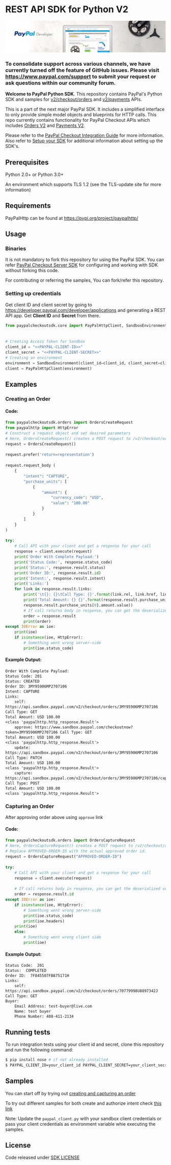 # REST API SDK for Python V2

![Home Image](homepage.jpg)

### To consolidate support across various channels, we have currently turned off the feature of GitHub issues. Please visit https://www.paypal.com/support to submit your request or ask questions within our community forum.

__Welcome to PayPal Python SDK__. This repository contains PayPal's Python SDK and samples for [v2/checkout/orders](https://developer.paypal.com/docs/api/orders/v2/) and [v2/payments](https://developer.paypal.com/docs/api/payments/v2/) APIs.

This is a part of the next major PayPal SDK. It includes a simplified interface to only provide simple model objects and blueprints for HTTP calls. This repo currently contains functionality for PayPal Checkout APIs which includes [Orders V2](https://developer.paypal.com/docs/api/orders/v2/) and [Payments V2](https://developer.paypal.com/docs/api/payments/v2/).

Please refer to the [PayPal Checkout Integration Guide](https://developer.paypal.com/docs/checkout/) for more information. Also refer to [Setup your SDK](https://developer.paypal.com/docs/checkout/reference/server-integration/setup-sdk/) for additional information about setting up the SDK's. 


## Prerequisites

Python 2.0+ or Python 3.0+

An environment which supports TLS 1.2 (see the TLS-update site for more information)

## Requirements

PayPalHttp can be found at https://pypi.org/project/paypalhttp/

## Usage

### Binaries

It is not mandatory to fork this repository for using the PayPal SDK. You can refer [PayPal Checkout Server SDK](https://developer.paypal.com/docs/checkout/reference/server-integration) for configuring and working with SDK without forking this code.

For contributing or referring the samples, You can fork/refer this repository. 

### Setting up credentials
Get client ID and client secret by going to https://developer.paypal.com/developer/applications and generating a REST API app. Get <b>Client ID</b> and <b>Secret</b> from there.

```python
from paypalcheckoutsdk.core import PayPalHttpClient, SandboxEnvironment


# Creating Access Token for Sandbox
client_id = "<<PAYPAL-CLIENT-ID>>"
client_secret = "<<PAYPAL-CLIENT-SECRET>>"
# Creating an environment
environment = SandboxEnvironment(client_id=client_id, client_secret=client_secret)
client = PayPalHttpClient(environment)
```

## Examples

### Creating an Order

#### Code:
```python
from paypalcheckoutsdk.orders import OrdersCreateRequest
from paypalhttp import HttpError
# Construct a request object and set desired parameters
# Here, OrdersCreateRequest() creates a POST request to /v2/checkout/orders
request = OrdersCreateRequest()

request.prefer('return=representation')

request.request_body (
    {
        "intent": "CAPTURE",
        "purchase_units": [
            {
                "amount": {
                    "currency_code": "USD",
                    "value": "100.00"
                }
            }
        ]
    }
)

try:
    # Call API with your client and get a response for your call
    response = client.execute(request)
    print('Order With Complete Payload:')
    print('Status Code:', response.status_code)
    print('Status:', response.result.status)
    print('Order ID:', response.result.id)
    print('Intent:', response.result.intent)
    print('Links:')
    for link in response.result.links:
        print('\t{}: {}\tCall Type: {}'.format(link.rel, link.href, link.method))
        print('Total Amount: {} {}'.format(response.result.purchase_units[0].amount.currency_code,
        response.result.purchase_units[0].amount.value))
        # If call returns body in response, you can get the deserialized version from the result attribute of the response
        order = response.result
        print(order)
except IOError as ioe:
    print(ioe)
    if isinstance(ioe, HttpError):
        # Something went wrong server-side
        print(ioe.status_code)
```

#### Example Output:
```
Order With Complete Payload:
Status Code: 201
Status: CREATED
Order ID: 3MY95906MP2707106
Intent: CAPTURE
Links:
	self: https://api.sandbox.paypal.com/v2/checkout/orders/3MY95906MP2707106	Call Type: GET
Total Amount: USD 100.00
<class 'paypalhttp.http_response.Result'>
	approve: https://www.sandbox.paypal.com/checkoutnow?token=3MY95906MP2707106	Call Type: GET
Total Amount: USD 100.00
<class 'paypalhttp.http_response.Result'>
	update: https://api.sandbox.paypal.com/v2/checkout/orders/3MY95906MP2707106	Call Type: PATCH
Total Amount: USD 100.00
<class 'paypalhttp.http_response.Result'>
	capture: https://api.sandbox.paypal.com/v2/checkout/orders/3MY95906MP2707106/capture	Call Type: POST
Total Amount: USD 100.00
<class 'paypalhttp.http_response.Result'>
```

### Capturing an Order
After approving order above using `approve` link

#### Code:
```python
from paypalcheckoutsdk.orders import OrdersCaptureRequest
# Here, OrdersCaptureRequest() creates a POST request to /v2/checkout/orders
# Replace APPROVED-ORDER-ID with the actual approved order id.
request = OrdersCaptureRequest("APPROVED-ORDER-ID")

try:
    # Call API with your client and get a response for your call
    response = client.execute(request)

    # If call returns body in response, you can get the deserialized version from the result attribute of the response
    order = response.result.id
except IOError as ioe:
    if isinstance(ioe, HttpError):
        # Something went wrong server-side
        print(ioe.status_code)
        print(ioe.headers)
	print(ioe)
    else:
        # Something went wrong client side
        print(ioe)
```

#### Example Output:
```
Status Code:  201
Status:  COMPLETED
Order ID:  7F845507FB875171H
Links:
	self: https://api.sandbox.paypal.com/v2/checkout/orders/70779998U8897342J	Call Type: GET
Buyer:
	Email Address: test-buyer@live.com
	Name: test buyer
	Phone Number: 408-411-2134
```
## Running tests

To run integration tests using your client id and secret, clone this repository and run the following command:
```sh
$ pip install nose # if not already installed
$ PAYPAL_CLIENT_ID=your_client_id PAYPAL_CLIENT_SECRET=your_client_secret nosetests --exe
```

## Samples

You can start off by trying out [creating and capturing an order](/sample/CaptureIntentExamples/run_all.py)

To try out different samples for both create and authorize intent check [this link](/sample)

Note: Update the `paypal_client.py` with your sandbox client credentials or pass your client credentials as environment variable whie executing the samples.


## License
Code released under [SDK LICENSE](LICENSE)  
